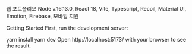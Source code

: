 웹 포트폴리오
Node v.16.13.0, React 18, Vite, Typescript, Recoil, Material UI, Emotion, Firebase, 모바일 지원



Getting Started
First, run the development server:

yarn install
yarn dev
Open http://localhost:5173/ with your browser to see the result.
